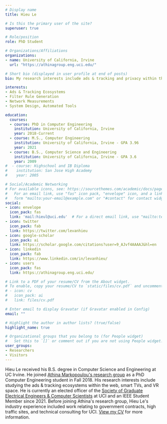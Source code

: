 ```yaml
---
# Display name
title: Hieu Le

# Is this the primary user of the site?
superuser: true

# Role/position
role: PhD Student

# Organizations/Affiliations
organizations:
- name: University of California, Irvine
  url: "https://athinagroup.eng.uci.edu/"

# Short bio (displayed in user profile at end of posts)
bio: My research interests include ads & tracking and privacy within the web,mobile, and IoT space.

interests:
- Ads & Tracking Ecosystems
- Filter Rule Generation
- Network Measurements
- System Design, Automated Tools

education:
  courses:
  - course: PhD in Computer Engineering
    institution: University of California, Irvine 
    year: 2018-Current
  - course: M.S., Computer Engineering
    institution: University of California, Irvine - GPA 3.96
    year: 2021
  - course: B.S., Computer Science and Engineering
    institution: University of California, Irvine - GPA 3.6
    year: 2009
#  - course: Highschool and IB Diploma
#    institution: San Jose High Academy
#    year: 2005

# Social/Academic Networking
# For available icons, see: https://sourcethemes.com/academic/docs/page-builder/#icons
#   For an email link, use "fas" icon pack, "envelope" icon, and a link in the
#   form "mailto:your-email@example.com" or "#contact" for contact widget.
social:
- icon: envelope
  icon_pack: fas
  link: 'mail:hieul@uci.edu'  # For a direct email link, use "mailto:test@example.org".
- icon: twitter
  icon_pack: fab
  link: https://twitter.com/levanhieu
- icon: google-scholar
  icon_pack: ai
  link: https://scholar.google.com/citations?user=9_AJvf4AAAAJ&hl=en
- icon: linkedin
  icon_pack: fab
  link: https://www.linkedin.com/in/levanhieu/
- icon: users
  icon_pack: fas
  link: https://athinagroup.eng.uci.edu/

# Link to a PDF of your resume/CV from the About widget.
# To enable, copy your resume/CV to `static/files/cv.pdf` and uncomment the lines below.
# - icon: cv
#   icon_pack: ai
#   link: files/cv.pdf

# Enter email to display Gravatar (if Gravatar enabled in Config)
email: ""

# Highlight the author in author lists? (true/false)
highlight_name: true

# Organizational groups that you belong to (for People widget)
#   Set this to `[]` or comment out if you are not using People widget.
user_groups:
- Researchers
- Visitors
---
```


Hieu Le received his B.S. degree in Computer Science and Engineering at UC Irvine. He joined [Athina Markopoulou's research group](https://athinagroup.eng.uci.edu/) as a PhD Computer Engineering student in Fall 2018. His research interests include studying the ads & tracking ecosystems within the web, smart TVs, and VR space. He is currently an elected officer of the [Society of Graduate Electrical Engineers & Computer Scientists](https://sites.uci.edu/geecs/) at UCI and an IEEE Student Member since 2021. Before joining Athina's research group, Hieu Le's industry experience included work relating to government contracts, high traffic sites, and technical consulting for UCI. [View my CV](https://levanhieu.com/media/cv.pdf) for more information.
